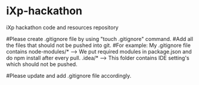 # iXp-hackathon
iXp hackathon code and resources repository

#Please create .gitignore file by using "touch .gitignore" command.
#Add all the files that should not be pushed into git. 
#For example: My .gitignore file contains
              node-modules/*  --> We put required modules in package.json and do npm install after every pull.
              .idea/* --> This folder contains IDE setting's which should not be pushed.
              
#Please update and add .gitignore file accordingly.
